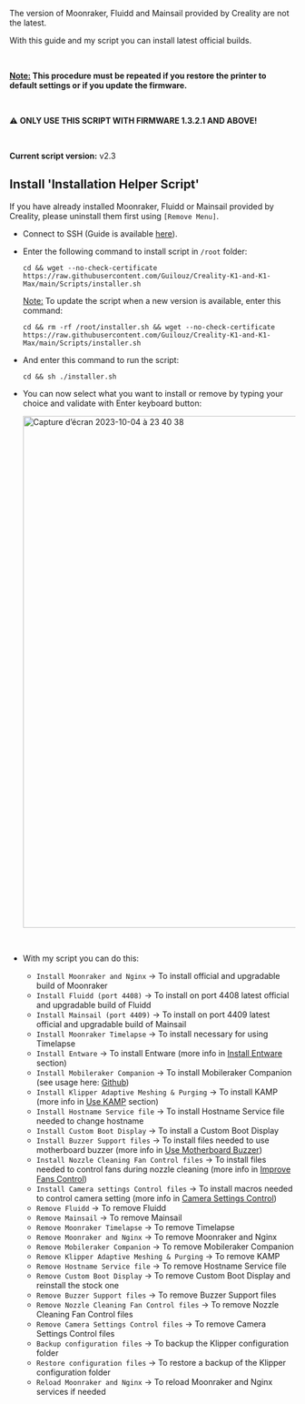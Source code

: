 The version of Moonraker, Fluidd and Mainsail provided by Creality are not the latest.

With this guide and my script you can install latest official builds.

<br />

**<u>Note:</u> This procedure must be repeated if you restore the printer to default settings or if you update the firmware.**

<br />

⚠ **ONLY USE THIS SCRIPT WITH FIRMWARE 1.3.2.1 AND ABOVE!**

<br />

**Current script version:** v2.3

## Install 'Installation Helper Script'

If you have already installed Moonraker, Fluidd or Mainsail provided by Creality, please uninstall them first using `[Remove Menu]`.

- Connect to SSH (Guide is available [here](https://github.com/Guilouz/Creality-K1-and-K1-Max/wiki/SSH-Connection)).

- Enter the following command to install script in `/root` folder:

  ```
  cd && wget --no-check-certificate https://raw.githubusercontent.com/Guilouz/Creality-K1-and-K1-Max/main/Scripts/installer.sh
  ```

  <u>Note:</u> To update the script when a new version is available, enter this command:

  ```
  cd && rm -rf /root/installer.sh && wget --no-check-certificate https://raw.githubusercontent.com/Guilouz/Creality-K1-and-K1-Max/main/Scripts/installer.sh
  ```

- And enter this command to run the script:

  ```
  cd && sh ./installer.sh
  ```

- You can now select what you want to install or remove by typing your choice and validate with Enter keyboard button:

  <img width="900" alt="Capture d’écran 2023-10-04 à 23 40 38" src="https://github.com/Guilouz/Creality-K1-and-K1-Max/assets/12702322/f37e463e-5167-44e7-bd00-d9f82fa77a73">

<br />

- With my script you can do this:

  - `Install Moonraker and Nginx` -> To install official and upgradable build of Moonraker
  - `Install Fluidd (port 4408)` -> To install on port 4408 latest official and upgradable build of Fluidd
  - `Install Mainsail (port 4409)` -> To install on port 4409 latest official and upgradable build of Mainsail
  - `Install Moonraker Timelapse` -> To install necessary for using Timelapse
  - `Install Entware` -> To install Entware (more info in [Install Entware](https://github.com/Guilouz/Creality-K1-and-K1-Max/wiki/Install-Entware) section)
  - `Install Mobileraker Companion` -> To install Mobileraker Companion (see usage here: [Github](https://github.com/Clon1998/mobileraker_companion#how-it-works))
  - `Install Klipper Adaptive Meshing & Purging` -> To install KAMP (more info in [Use KAMP](https://github.com/Guilouz/Creality-K1-and-K1-Max/wiki/Use-KAMP) section)
  - `Install Hostname Service file` -> To install Hostname Service file needed to change hostname
  - `Install Custom Boot Display` -> To install a Custom Boot Display
  - `Install Buzzer Support files` -> To install files needed to use motherboard buzzer (more info in [Use Motherboard Buzzer](https://github.com/Guilouz/Creality-K1-and-K1-Max/wiki/Use-Motherboard-Buzzer))
  - `Install Nozzle Cleaning Fan Control files` -> To install files needed to control fans during nozzle cleaning (more info in [Improve Fans Control](https://github.com/Guilouz/Creality-K1-and-K1-Max/wiki/Improve-Fans-Control))
  - `Install Camera settings Control files` -> To install macros needed to control camera setting (more info in [Camera Settings Control](https://github.com/Guilouz/Creality-K1-and-K1-Max/wiki/Camera-Settings-Control))
  - `Remove Fluidd` -> To remove Fluidd
  - `Remove Mainsail` -> To remove Mainsail
  - `Remove Moonraker Timelapse` -> To remove Timelapse
  - `Remove Moonraker and Nginx` -> To remove Moonraker and Nginx
  - `Remove Mobileraker Companion` -> To remove Mobileraker Companion
  - `Remove Klipper Adaptive Meshing & Purging` -> To remove KAMP
  - `Remove Hostname Service file` -> To remove Hostname Service file
  - `Remove Custom Boot Display` -> To remove Custom Boot Display and reinstall the stock one
  - `Remove Buzzer Support files` -> To remove Buzzer Support files
  - `Remove Nozzle Cleaning Fan Control files` -> To remove Nozzle Cleaning Fan Control files
  - `Remove Camera Settings Control files` -> To remove Camera Settings Control files
  - `Backup configuration files` -> To backup the Klipper configuration folder
  - `Restore configuration files` -> To restore a backup of the Klipper configuration folder
  - `Reload Moonraker and Nginx` -> To reload Moonraker and Nginx services if needed

<br />
